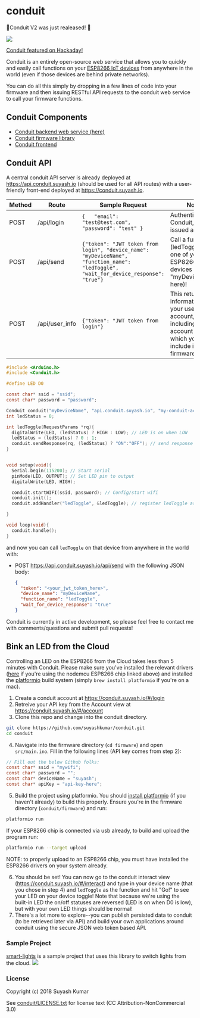 # conduit
:eyes:Conduit V2 was just realeased! :eyes:

<a href="https://travis-ci.org/suyashkumar/conduit" target="_blank"><img src="https://travis-ci.org/suyashkumar/conduit.svg?branch=master" /></a>

[Conduit featured on Hackaday!](http://hackaday.com/2017/01/17/servo-controlled-iot-light-switches/)

Conduit is an entirely open-source web service that allows you to quickly and easily call functions on your [ESP8266 IoT devices](https://www.amazon.com/HiLetgo-Version-NodeMCU-Internet-Development/dp/B010O1G1ES/ref=sr_1_3?ie=UTF8&qid=1483953570&sr=8-3&keywords=nodemcu+esp8266) from anywhere in the world (even if those devices are behind private networks). 

You can do all this simply by dropping in a few lines of code into your firmware and then issuing RESTful API requests to the conduit web service to call your firmware functions. 

## Conduit Components
* [Conduit backend web service (here)](https://github.com/suyashkumar/conduit)
* [Conduit firmware library](https://github.com/suyashkumar/conduit-firmware-library)
* [Conduit frontend](https://github.com/suyashkumar/conduit-frontend)

## Conduit API
A central conduit API server is already deployed at https://api.conduit.suyash.io (should be used for all API routes) with a user-friendly front-end deployed at https://conduit.suyash.io. 

| Method | Route          | Sample Request                                                                                                                           | Notes                                                                                                                     |
|--------|----------------|------------------------------------------------------------------------------------------------------------------------------------------|---------------------------------------------------------------------------------------------------------------------------|
| POST   | /api/login     | ``` {   "email": "test@test.com",   "password": "test" }  ```                                                                            | Authenticate with Conduit, get issued a JWT                                                                               |
| POST   | /api/send      | ```{"token": "JWT token from login", "device_name": "myDeviceName", "function_name": "ledToggle", "wait_for_device_response": "true"}``` | Call a function (ledToggle) on one of your ESP8266 devices (named "myDeviceName" here)!                                   |
| POST   | /api/user_info | ```{"token": "JWT token from login"}```                                                                                                  | This returns information about your user account, including your account  secret which you must include in your firmware. |
```C
#include <Arduino.h> 
#include <Conduit.h>

#define LED D0

const char* ssid = "ssid";
const char* password = "password";

Conduit conduit("myDeviceName", "api.conduit.suyash.io", "my-conduit-account-secret");
int ledStatus = 0;

int ledToggle(RequestParams *rq){
  digitalWrite(LED, (ledStatus) ? HIGH : LOW); // LED is on when LOW
  ledStatus = (ledStatus) ? 0 : 1;
  conduit.sendResponse(rq, (ledStatus) ? "ON":"OFF"); // send response to conduit
}


void setup(void){
  Serial.begin(115200); // Start serial
  pinMode(LED, OUTPUT); // Set LED pin to output
  digitalWrite(LED, HIGH);

  conduit.startWIFI(ssid, password); // Config/start wifi
  conduit.init();
  conduit.addHandler("ledToggle", &ledToggle); // register ledToggle as "ledToggle" with Conduit

}

void loop(void){
  conduit.handle();
}
```

and now you can call `ledToggle` on that device from anywhere in the world with:
  * POST https://api.conduit.suyash.io/api/send with the following JSON body:
    ```json
    {
      "token": "<your_jwt_token_here>",
      "device_name": "myDeviceName", 
      "function_name": "ledToggle",
      "wait_for_device_response": "true"
    }
    ```

Conduit is currently in active development, so please feel free to contact me with comments/questions and submit pull requests!

## Bink an LED from the Cloud
Controlling an LED on the ESP8266 from the Cloud takes less than 5 minutes with Conduit. Please make sure you've installed the relevant drivers ([here](https://www.silabs.com/products/mcu/Pages/USBtoUARTBridgeVCPDrivers.aspx) if you're using the nodemcu ESP8266 chip linked above) and installed the [platformio](http://docs.platformio.org/en/latest/installation.html) build system (simply `brew install platformio` if you're on a mac).

1. Create a conduit account at https://conduit.suyash.io/#/login
2. Retreive your API key from the Account view at https://conduit.suyash.io/#/account
3. Clone this repo and change into the conduit directory.

  ```sh
  git clone https://github.com/suyashkumar/conduit.git
  cd conduit
  ```
4. Navigate into the firmware directory (`cd firmware`) and open `src/main.ino`. Fill in the following lines (API key comes from step 2):

  ```C
  // Fill out the below Github folks:
  const char* ssid = "mywifi";
  const char* password = "";
  const char* deviceName = "suyash";
  const char* apiKey = "api-key-here";
  ```
5. Build the project using platformio. You should [install platformio](http://docs.platformio.org/en/latest/installation.html#python-package-manager) (if you haven't already) to build this properly. Ensure you're in the firmware directory (`conduit/firmware`) and run:

  ```sh
  platformio run
  ```
  If your ESP8266 chip is connected via usb already, to build and upload the program run:
  ```sh
  platformio run --target upload
  ```
  NOTE: to properly upload to an ESP8266 chip, you must have installed the ESP8266 drivers on your system already.

6. You should be set! You can now go to the conduit interact view (https://conduit.suyash.io/#/interact) and type in your device name (that you chose in step 4) and `ledToggle` as the function and hit "Go!" to see your LED on your device toggle! Note that because we're using the built-in LED the on/off statuses are reversed (LED is on when D0 is low), but with your own LED things should be normal!
7. There's a lot more to explore--you can publish persisted data to conduit (to be retrieved later via API) and build your own applications around conduit using the secure JSON web token based API.

### Sample Project
[smart-lights](https://github.com/suyashkumar/smart-lights) is a sample project that uses this library to switch lights from the cloud. 
![](https://github.com/suyashkumar/smart-lights/blob/master/img/lightswitch.gif)

### License 
Copyright (c) 2018 Suyash Kumar

See [conduit/LICENSE.txt](https://github.com/suyashkumar/conduit/blob/master/LICENSE.txt) for license text (CC Attribution-NonCommercial 3.0)

